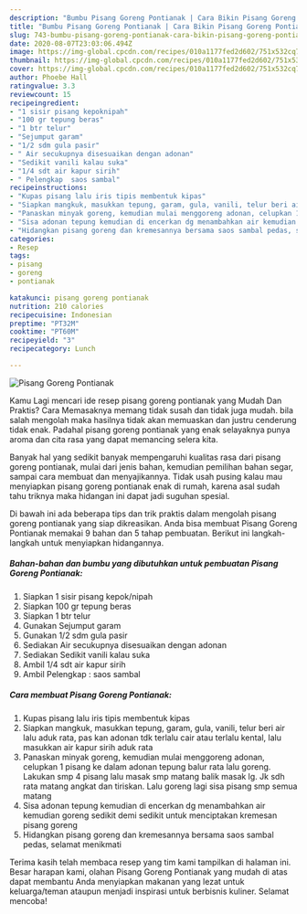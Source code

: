 ```yaml
---
description: "Bumbu Pisang Goreng Pontianak | Cara Bikin Pisang Goreng Pontianak Yang Lezat"
title: "Bumbu Pisang Goreng Pontianak | Cara Bikin Pisang Goreng Pontianak Yang Lezat"
slug: 743-bumbu-pisang-goreng-pontianak-cara-bikin-pisang-goreng-pontianak-yang-lezat
date: 2020-08-07T23:03:06.494Z
image: https://img-global.cpcdn.com/recipes/010a1177fed2d602/751x532cq70/pisang-goreng-pontianak-foto-resep-utama.jpg
thumbnail: https://img-global.cpcdn.com/recipes/010a1177fed2d602/751x532cq70/pisang-goreng-pontianak-foto-resep-utama.jpg
cover: https://img-global.cpcdn.com/recipes/010a1177fed2d602/751x532cq70/pisang-goreng-pontianak-foto-resep-utama.jpg
author: Phoebe Hall
ratingvalue: 3.3
reviewcount: 15
recipeingredient:
- "1 sisir pisang kepoknipah"
- "100 gr tepung beras"
- "1 btr telur"
- "Sejumput garam"
- "1/2 sdm gula pasir"
- " Air secukupnya disesuaikan dengan adonan"
- "Sedikit vanili kalau suka"
- "1/4 sdt air kapur sirih"
- " Pelengkap  saos sambal"
recipeinstructions:
- "Kupas pisang lalu iris tipis membentuk kipas"
- "Siapkan mangkuk, masukkan tepung, garam, gula, vanili, telur beri air lalu aduk rata, pas kan adonan tdk terlalu cair atau terlalu kental, lalu masukkan air kapur sirih aduk rata"
- "Panaskan minyak goreng, kemudian mulai menggoreng adonan, celupkan 1 pisang ke dalam adonan tepung balur rata lalu goreng. Lakukan smp 4 pisang lalu masak smp matang balik masak lg. Jk sdh rata matang angkat dan tiriskan. Lalu goreng lagi sisa pisang smp semua matang"
- "Sisa adonan tepung kemudian di encerkan dg menambahkan air kemudian goreng sedikit demi sedikit untuk menciptakan kremesan pisang goreng"
- "Hidangkan pisang goreng dan kremesannya bersama saos sambal pedas, selamat menikmati"
categories:
- Resep
tags:
- pisang
- goreng
- pontianak

katakunci: pisang goreng pontianak 
nutrition: 210 calories
recipecuisine: Indonesian
preptime: "PT32M"
cooktime: "PT60M"
recipeyield: "3"
recipecategory: Lunch

---
```



![Pisang Goreng Pontianak](https://img-global.cpcdn.com/recipes/010a1177fed2d602/751x532cq70/pisang-goreng-pontianak-foto-resep-utama.jpg)

Kamu Lagi mencari ide resep pisang goreng pontianak yang Mudah Dan Praktis? Cara Memasaknya memang tidak susah dan tidak juga mudah. bila salah mengolah maka hasilnya tidak akan memuaskan dan justru cenderung tidak enak. Padahal pisang goreng pontianak yang enak selayaknya punya aroma dan cita rasa yang dapat memancing selera kita.

Banyak hal yang sedikit banyak mempengaruhi kualitas rasa dari pisang goreng pontianak, mulai dari jenis bahan, kemudian pemilihan bahan segar, sampai cara membuat dan menyajikannya. Tidak usah pusing kalau mau menyiapkan pisang goreng pontianak enak di rumah, karena asal sudah tahu triknya maka hidangan ini dapat jadi suguhan spesial.




Di bawah ini ada beberapa tips dan trik praktis dalam mengolah pisang goreng pontianak yang siap dikreasikan. Anda bisa membuat Pisang Goreng Pontianak memakai 9 bahan dan 5 tahap pembuatan. Berikut ini langkah-langkah untuk menyiapkan hidangannya.

<!--inarticleads1-->

##### Bahan-bahan dan bumbu yang dibutuhkan untuk pembuatan Pisang Goreng Pontianak:

1. Siapkan 1 sisir pisang kepok/nipah
1. Siapkan 100 gr tepung beras
1. Siapkan 1 btr telur
1. Gunakan Sejumput garam
1. Gunakan 1/2 sdm gula pasir
1. Sediakan  Air secukupnya disesuaikan dengan adonan
1. Sediakan Sedikit vanili kalau suka
1. Ambil 1/4 sdt air kapur sirih
1. Ambil  Pelengkap : saos sambal




<!--inarticleads2-->

##### Cara membuat Pisang Goreng Pontianak:

1. Kupas pisang lalu iris tipis membentuk kipas
1. Siapkan mangkuk, masukkan tepung, garam, gula, vanili, telur beri air lalu aduk rata, pas kan adonan tdk terlalu cair atau terlalu kental, lalu masukkan air kapur sirih aduk rata
1. Panaskan minyak goreng, kemudian mulai menggoreng adonan, celupkan 1 pisang ke dalam adonan tepung balur rata lalu goreng. Lakukan smp 4 pisang lalu masak smp matang balik masak lg. Jk sdh rata matang angkat dan tiriskan. Lalu goreng lagi sisa pisang smp semua matang
1. Sisa adonan tepung kemudian di encerkan dg menambahkan air kemudian goreng sedikit demi sedikit untuk menciptakan kremesan pisang goreng
1. Hidangkan pisang goreng dan kremesannya bersama saos sambal pedas, selamat menikmati




Terima kasih telah membaca resep yang tim kami tampilkan di halaman ini. Besar harapan kami, olahan Pisang Goreng Pontianak yang mudah di atas dapat membantu Anda menyiapkan makanan yang lezat untuk keluarga/teman ataupun menjadi inspirasi untuk berbisnis kuliner. Selamat mencoba!
